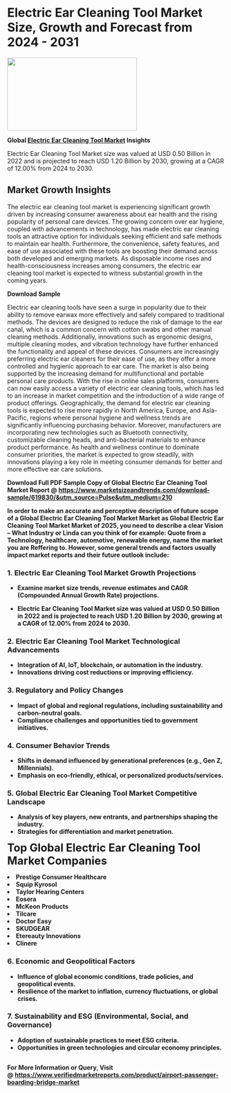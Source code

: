 <H1>Electric Ear Cleaning Tool Market Size, Growth and Forecast from 2024 - 2031</H1><img class="aligncenter size-medium wp-image-584254" src="https://thirdeyenews.in/wp-content/uploads/2024/09/Global-Market-Research-300x168.jpeg" alt="" width="300" height="168" /><p><strong>Global&nbsp;<a href="https://www.marketsizeandtrends.com/download-sample/619830/&amp;utm_source=Pulse&amp;utm_medium=210">Electric Ear Cleaning Tool Market</a> Insights</strong></p><p>Electric Ear Cleaning Tool Market size was valued at USD 0.50 Billion in 2022 and is projected to reach USD 1.20 Billion by 2030, growing at a CAGR of 12.00% from 2024 to 2030.</p><p><h2>Market Growth Insights</h2> <p>The electric ear cleaning tool market is experiencing significant growth driven by increasing consumer awareness about ear health and the rising popularity of personal care devices. The growing concern over ear hygiene, coupled with advancements in technology, has made electric ear cleaning tools an attractive option for individuals seeking efficient and safe methods to maintain ear health. Furthermore, the convenience, safety features, and ease of use associated with these tools are boosting their demand across both developed and emerging markets. As disposable income rises and health-consciousness increases among consumers, the electric ear cleaning tool market is expected to witness substantial growth in the coming years.</p> <p><strong>Download Sample</strong></p> <p>Electric ear cleaning tools have seen a surge in popularity due to their ability to remove earwax more effectively and safely compared to traditional methods. The devices are designed to reduce the risk of damage to the ear canal, which is a common concern with cotton swabs and other manual cleaning methods. Additionally, innovations such as ergonomic designs, multiple cleaning modes, and vibration technology have further enhanced the functionality and appeal of these devices. Consumers are increasingly preferring electric ear cleaners for their ease of use, as they offer a more controlled and hygienic approach to ear care. The market is also being supported by the increasing demand for multifunctional and portable personal care products. With the rise in online sales platforms, consumers can now easily access a variety of electric ear cleaning tools, which has led to an increase in market competition and the introduction of a wide range of product offerings. Geographically, the demand for electric ear cleaning tools is expected to rise more rapidly in North America, Europe, and Asia-Pacific, regions where personal hygiene and wellness trends are significantly influencing purchasing behavior. Moreover, manufacturers are incorporating new technologies such as Bluetooth connectivity, customizable cleaning heads, and anti-bacterial materials to enhance product performance. As health and wellness continue to dominate consumer priorities, the market is expected to grow steadily, with innovations playing a key role in meeting consumer demands for better and more effective ear care solutions.</p> <p><strong></p><p><span class=""><strong>Download Full PDF Sample Copy of Global Electric Ear Cleaning Tool Market Report</strong> @ <a href="https://www.marketsizeandtrends.com/download-sample/619830/&amp;utm_source=Pulse&amp;utm_medium=210" target="_blank">https://www.marketsizeandtrends.com/download-sample/619830/&amp;utm_source=Pulse&amp;utm_medium=210</a></span></p><p>In order to make an accurate and perceptive description of future scope of a Global&nbsp;Electric Ear Cleaning Tool Market Market as Global&nbsp;Electric Ear Cleaning Tool Market Market of 2025, you need to describe a clear Vision &ndash; What Industry or Linda can you think of for example: Quote from a Technology, healthcare, automotive, renewable energy, name the market you are Reffering to. However, some general trends and factors usually impact market reports and their future outlook include:</p><h3>1.&nbsp;<strong>Electric Ear Cleaning Tool Market Growth Projections</strong></h3><ul><li>Examine market size trends, revenue estimates and CAGR (Compounded Annual Growth Rate) projections.</li><li><p>Electric Ear Cleaning Tool Market size was valued at USD 0.50 Billion in 2022 and is projected to reach USD 1.20 Billion by 2030, growing at a CAGR of 12.00% from 2024 to 2030.</p></li></ul><h3>2.&nbsp;<strong>Electric Ear Cleaning Tool Market Technological Advancements</strong></h3><ul><li>Integration of AI, IoT, blockchain, or automation in the industry.</li><li>Innovations driving cost reductions or improving efficiency.</li></ul><h3>3.&nbsp;<strong>Regulatory and Policy Changes</strong></h3><ul><li>Impact of global and regional regulations, including sustainability and carbon-neutral goals.</li><li>Compliance challenges and opportunities tied to government initiatives.</li></ul><h3>4.&nbsp;<strong>Consumer Behavior Trends</strong></h3><ul><li>Shifts in demand influenced by generational preferences (e.g., Gen Z, Millennials).</li><li>Emphasis on eco-friendly, ethical, or personalized products/services.</li></ul><h3>5.&nbsp;<strong>Global Electric Ear Cleaning Tool Market Competitive Landscape</strong></h3><ul><li>Analysis of key players, new entrants, and partnerships shaping the industry.</li><li>Strategies for differentiation and market penetration.</li></ul><p data-pm-slice="1 1 []"><span style="color: inherit; font-family: inherit; font-size: 25px;">Top Global Electric Ear Cleaning Tool Market Companies</span></p><div class="" data-test-id=""><p><li>Prestige Consumer Healthcare</li><li> Squip Kyrosol</li><li> Taylor Hearing Centers</li><li> Eosera</li><li> McKeon Products</li><li> Tilcare</li><li> Doctor Easy</li><li> SKUDGEAR</li><li> Etereauty Innovations</li><li> Clinere</li></p></div><h3>6.&nbsp;<strong>Economic and Geopolitical Factors</strong></h3><ul><li>Influence of global economic conditions, trade policies, and geopolitical events.</li><li>Resilience of the market to inflation, currency fluctuations, or global crises.</li></ul><h3>7.&nbsp;<strong>Sustainability and ESG (Environmental, Social, and Governance)</strong></h3><ul><li>Adoption of sustainable practices to meet ESG criteria.</li><li>Opportunities in green technologies and circular economy principles.</li></ul><h2><strong style="font-size: 14px;">For More Information or Query, Visit @&nbsp;</strong><a style="background-color: #ffffff; font-size: 14px;" href="https://www.marketsizeandtrends.com/report/electric-ear-cleaning-tool-market/" target="_blank">https://www.verifiedmarketreports.com/product/airport-passenger-boarding-bridge-market</a></h2>
